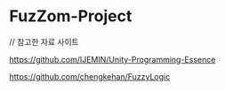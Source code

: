 # FuzZom-Project

// 참고한 자료 사이트

https://github.com/IJEMIN/Unity-Programming-Essence

https://github.com/chengkehan/FuzzyLogic
